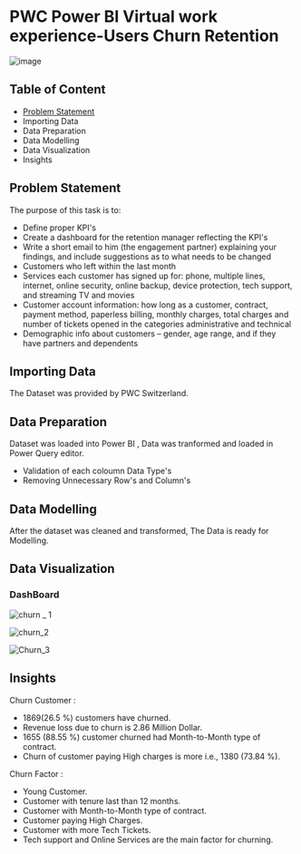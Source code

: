 # PWC Power BI Virtual work experience-Users Churn Retention

![image](https://github.com/MrutyunjayShukla/PWC-Power-BI-Virtual-work-experience-Users-Churn-Retention/assets/89764972/4946ec58-2462-4d15-9b86-4b91459ff7d6)


## Table of Content
- [Problem Statement](https://github.com/MrutyunjayShukla/PWC-Power-BI-Virtual-work-experience-Users-Churn-Retention/edit/main/README.md#problem-statement)
- Importing Data
- Data Preparation
- Data Modelling
- Data Visualization
- Insights

## Problem Statement
The purpose of this task is to:

- Define proper KPI's
- Create a dashboard for the retention manager reflecting the KPI's
- Write a short email to him (the engagement partner) explaining your findings, and include suggestions as to what needs to be changed
- Customers who left within the last month
- Services each customer has signed up for: phone, multiple lines, internet, online security, online backup, device protection, tech support, and streaming TV and     movies
- Customer account information: how long as a customer, contract, payment method, paperless billing, monthly charges, total charges and number of tickets opened in     the categories administrative and technical
- Demographic info about customers – gender, age range, and if they have partners and dependents

## Importing Data
The Dataset was provided by PWC Switzerland.

## Data Preparation
Dataset was loaded into Power BI , Data was tranformed and loaded in Power Query editor.
- Validation of each coloumn Data Type's
- Removing Unnecessary Row's and Column's

## Data Modelling 
After the dataset was cleaned and transformed, The Data is ready for Modelling.

## Data Visualization 

### DashBoard

![churn _ 1](https://github.com/MrutyunjayShukla/PWC-Power-BI-Virtual-work-experience-Users-Churn-Retention/assets/89764972/44f76231-3a9c-4ee1-b83e-85755ca43e1d)

![churn_2](https://github.com/MrutyunjayShukla/PWC-Power-BI-Virtual-work-experience-Users-Churn-Retention/assets/89764972/3e489494-8c39-4e91-9df7-1bf4078f7fa8)

![Churn_3](https://github.com/MrutyunjayShukla/PWC-Power-BI-Virtual-work-experience-Users-Churn-Retention/assets/89764972/c78a11d2-d92c-45bc-8a8d-cf5c1608d9d5)

## Insights

Churn Customer : 
- 1869(26.5 %) customers have churned.
- Revenue loss due to churn is 2.86 Million Dollar.
- 1655 (88.55 %) customer churned had Month-to-Month type of contract.
- Churn of customer paying High charges is more i.e., 1380 (73.84 %).

Churn Factor : 
- Young Customer.
- Customer with tenure last than 12 months.
- Customer with Month-to-Month type of contract.
- Customer paying High Charges.
- Customer with more Tech Tickets.
- Tech support and Online Services are the main factor for churning.
